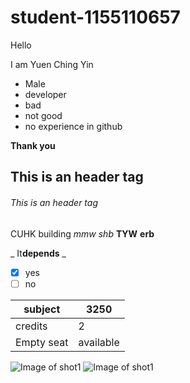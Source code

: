 # student-1155110657

Hello

I am Yuen Ching Yin

* Male
* developer
 * bad
 * not good
* no experience in github

**Thank you**

## This is an header tag
###### This is an header tag

CUHK building
*mmw*
_shb_
**TYW**
__erb__

_ It**depends** _

- [x] yes
- [ ] no

subject | 3250
------------ | ------------ 
credits |2 
Empty seat| available


![Image of shot1](https://github.com/csci3250-2019/student-1155110657/blob/master/Screenshot-1_milestone2_thomas.png)
![Image of shot1](https://github.com/csci3250-2019/student-1155110657/blob/master/Screenshot-2_milestone2_thomas.png)
